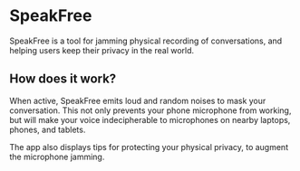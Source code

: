 # SpeakFree

SpeakFree is a tool for jamming physical recording of conversations, and helping users keep their privacy in the real world.

## How does it work?

When active, SpeakFree emits loud and random noises to mask your conversation. This not only prevents your phone microphone from working, but will make your voice indecipherable to microphones on nearby laptops, phones, and tablets.

The app also displays tips for protecting your physical privacy, to augment the microphone jamming. 
